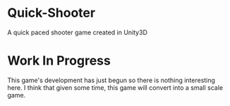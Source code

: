 # Quick-Shooter
A quick paced shooter game created in Unity3D


# Work In Progress

This game's development has just begun so there is nothing interesting here. I think that given some time, this game will convert into a small scale game.
